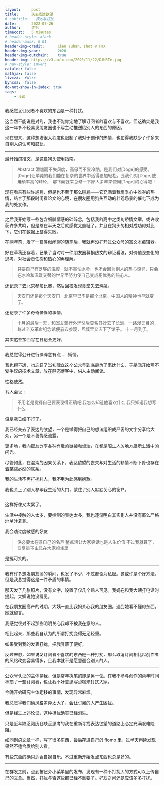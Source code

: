 ```yaml
---
layout:     post
title:      失去表达欲望
# subtitle:   表达与打扰
date:       2022-07-26
author:     炸毛
timecost:   5 minutes
# header-style: black
# header-mask: 0.01
header-img-credit:      Chen Yuhan, shot @ PKX
header-img-year:        2020
header-img-outchain:    true
header-img: https://z3.ax1x.com/2020/11/22/D8hRTe.jpg
# nav-style: invert
catalog: false
mathjax: false
live2d:  false
byncsa:  false
do-not-show-in-index: true
tags:
    - 漫谈
---
```


我感觉发订阅者不喜欢的东西是一种打扰。

这当然不能说是对的，我也不能肯定地了解订阅者的喜欢与不喜欢。但这确实是我这一年多不轻易发朋友圈也不写主动推送给别人的东西的原因。

现在想来，这种想法很大程度也限制了我对于创作的热情，也使得我缺少了许多来自别人的认可和鼓励。

---

最开始的推文，是这篇狗头使用指南。

> Abstract
> 滑稽而不失风度，高傲而不显冷酷，是我们对[Doge]的感受。
> [Doge]让单纯的我们能在复杂的世界中活得更加轻松，是我们对[Doge]使用频率高的结论。 
> 那下面就来总结一下鄙人多年来使用[Doge]的心得吧！

现在看来有些许尴尬，但是也不至于那么尴尬——它充满着我雨季心中难得的热情，结合了那段时间看论文的心境，在朋友圈用狗头互动的壮观场景的催化下成为我的处女作。

---

之后我开始写一些包含细腻情感的碎碎念，包括我的高中之类的矫情文章。或许收获许多共鸣，但是总在半天之后就感觉太羞耻了。并且在狗头的相对成功的对比下，它们在数据上显得失败。

在两年前，发了一篇类似闲聊的随笔后，我就再没打开过公众号的富文本编辑器。

好在草稿还存着，记录了当时对一件朋友圈募捐热文的辩证看法，对价值观变化的思考，对社会责任感和热心的再理解。

> 只要自己有足够的温度，就不害怕冰冷，也不会因为别人的热心惊讶，只会在冰冷和温暖交替的世界里努力使自己变成更优秀的热心人。

还记录了去北京参加比赛，然后回校发现食堂失去炖菜。

> 天安门还是那个天安门，北京早已不是那个北京，中国人的精神也早就变了。

还记录了许多奇奇怪怪的事情。

> 十月的最后一天，和室友骑行外环然后莫名其妙去了长洲，一路漫无目的，路过辛亥革命纪念馆便前去参观，回城里又去下了馆子。
> 十一月到了。

其实这些东西写在日记会更好。

---

我总觉得公开进行碎碎念有点……矫情。

我也摸不透，也忘记了当初建立这个公众号到底是为了表达什么，于是我开始写不受争议的技术文章，放在静态博客中，供人主动阅读。

性格使然。

有人会说：

> 不用老是觉得自己要表现得正确吧
> 我怎么知道他喜欢什么
> 我只知道我想写什么

但是我已经不行了。

我已经失去了表达的欲望，一个是懒得把自己的想法组织成严密的文字分享给大众，另一个是不善情感流露。

更多地，我向密友分享各种有趣的链接和想法，在都是陌生人的地方展示生活中的闪光。

尽管如此，在混沌的因果关系下，表达欲望的丧失与对生活的热情不断下降也存在着某些必然的联系。

我的生活不再打扰别人，我不用为此感到抱歉。

我也关上了别人参与我生活的大门，蒙住了别人默默关心的窗户。

---

这样好像又太累了。

生活中接触的人太多，要控制的表达太多，我也逐渐明白其实别人并没有那么严格地关注着我。

我会劝过度敏感的好友

> 没必要太在意自己的名声
> 整点活让大家笑话也是人生价值
> 不过我就算了，我尽量不出现在大家视线里

是挺可笑的。

---

我有许多想发朋友圈的瞬间，也发了不少，不过都设为私密。这或许是个好方法，但是我总觉得这是一件矛盾的事情。

那天发了几张照片，没有文字，设置了仅几个熟人可见。我妈在和我大姨打电话时提起，大姨说她没看见。

在我朋友圈高产的时期，大姨一直比我妈关心我的朋友圈。遇到她看不懂的东西，她就留言。

我感觉很对不起那些明明关心我却不被我在意的人。

相比起来，那些我自认为的所谓打扰变得无足轻重。

如果受到我的发表打扰，把我屏蔽了便好。

反过来想，如果说发订阅者不喜欢的东西是一种打扰，那么取消订阅相比起创作者的风格改变容易得多，且我本就不是愿意迎合别人的人。

---

公众号认证的主体是我，但是常年执笔的却是另一位。在我不参与创作的两年时间积攒了一些订阅者，也让我不好意思写点啥来打扰大家。

今晚开始研究主体迁移的事情，发现异常麻烦。

我总觉得我们俩风格差异太大了，会让订阅的人产生困扰。

但是经过上述论证，这种担忧确实已经消失。

只是近年缺乏阅历且缺乏思考的我在重新寻找表达欲望的道路上必定充满艰难险阻。

如同别的文章一样，写了很多东西，最后存进自己的 flomo 里，过半天再读发现果然不适合发给别人看。

有些东西的确只适合自娱自乐，不过重新开始发点东西也总是好的。

---

在群发之前，点到按钮旁小菜单里的发布，发现有一种不打扰人的方式可以上传​自己的文章。
​
当然，打扰与否这些都已经不重要了​。​好友之间还是应该多多打扰。
